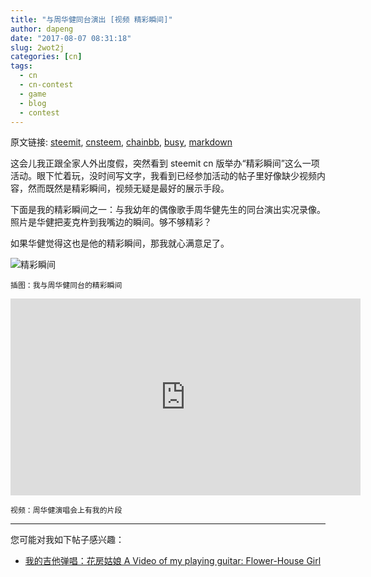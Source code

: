 ```yaml
---
title: "与周华健同台演出 [视频 精彩瞬间]"
author: dapeng
date: "2017-08-07 08:31:18"
slug: 2wot2j
categories: [cn]
tags: 
  - cn
  - cn-contest
  - game
  - blog
  - contest
---
```


原文链接: [steemit](https://steemit.com/cn/@dapeng/2wot2j), [cnsteem](https://cnsteem.com/cn/@dapeng/2wot2j), [chainbb](https://chainbb.com/cn/@dapeng/2wot2j), [busy](https://busy.org/cn/@dapeng/2wot2j), [markdown](https://raw.githubusercontent.com/pzhaonet/steem_mirror/master/content/post/2wot2j.md)

这会儿我正跟全家人外出度假，突然看到 steemit cn 版举办“精彩瞬间”这么一项活动。眼下忙着玩，没时间写文字，我看到已经参加活动的帖子里好像缺少视频内容，然而既然是精彩瞬间，视频无疑是最好的展示手段。


下面是我的精彩瞬间之一：与我幼年的偶像歌手周华健先生的同台演出实况录像。照片是华健把麦克杵到我嘴边的瞬间。够不够精彩？


如果华健觉得这也是他的精彩瞬间，那我就心满意足了。


![精彩瞬间](https://steemitimages.com/DQmctxCLVKmFQE3rVjpCSmnrPvhi3HxQabb6GuYrXENoqkY/iIMG_3474a.jpg)


`插图：我与周华健同台的精彩瞬间`


<iframe width="560" height="315" src="https://www.youtube.com/embed/ZgjLbf8uDlA" frameborder="0" allowfullscreen></iframe>


`视频：周华健演唱会上有我的片段`


---


您可能对我如下帖子感兴趣：


- [我的吉他弹唱：花房姑娘 A Video of my playing guitar: Flower-House Girl](https://steemit.com/cn/@dapeng/a-video-of-my-playing-guitar-flower-house-girl)
